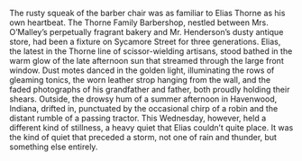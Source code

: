 The rusty squeak of the barber chair was as familiar to Elias Thorne as his own heartbeat.  The Thorne Family Barbershop, nestled between Mrs. O’Malley’s perpetually fragrant bakery and Mr. Henderson’s dusty antique store, had been a fixture on Sycamore Street for three generations.  Elias, the latest in the Thorne line of scissor-wielding artisans, stood bathed in the warm glow of the late afternoon sun that streamed through the large front window. Dust motes danced in the golden light, illuminating the rows of gleaming tonics, the worn leather strop hanging from the wall, and the faded photographs of his grandfather and father, both proudly holding their shears. Outside, the drowsy hum of a summer afternoon in Havenwood, Indiana, drifted in, punctuated by the occasional chirp of a robin and the distant rumble of a passing tractor. This Wednesday, however, held a different kind of stillness, a heavy quiet that Elias couldn’t quite place.  It was the kind of quiet that preceded a storm, not one of rain and thunder, but something else entirely.
